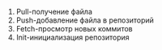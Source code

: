 1. Pull-получение файла
2. Push-добавление файла в репозиторий
3. Fetch-просмотр новых коммитов 
4. Init-инициализация репозитория